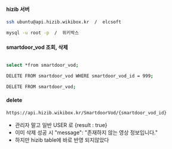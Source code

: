 #### hizib 서버

```bash
ssh ubuntu@api.hizib.wikibox.kr  /  elcsoft

mysql -u root -p  /  위키박스
```

#### smartdoor_vod 조회, 삭제


```bash

select *from smartdoor_vod;

DELETE FROM smartdoor_vod WHERE smartdoor_vod_id = 999;

DELETE FROM smartdoor_vod;

```

#### delete
```bash
https://api.hizib.wikibox.kr/SmartdoorVod/{smartdoor_vod_id}
```
- 관리자 말고 일반 USER 로 {result : true}
- 이미 삭제 성공 시 "message": "존재하지 않는 영상 정보입니다."
- 하지만 hizib table에 바로 반영 되지않았다






